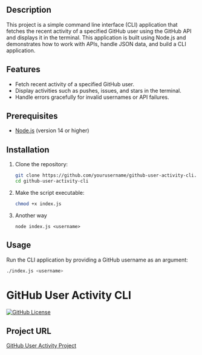 ## Description

This project is a simple command line interface (CLI) application that fetches the recent activity of a specified GitHub user using the GitHub API and displays it in the terminal. This application is built using Node.js and demonstrates how to work with APIs, handle JSON data, and build a CLI application.

## Features

- Fetch recent activity of a specified GitHub user.
- Display activities such as pushes, issues, and stars in the terminal.
- Handle errors gracefully for invalid usernames or API failures.

## Prerequisites

- [Node.js](https://nodejs.org/) (version 14 or higher)

## Installation

1. Clone the repository:

   ```sh
   git clone https://github.com/yourusername/github-user-activity-cli.git
   cd github-user-activity-cli
   ```

2. Make the script executable:
   ```sh
   chmod +x index.js
   ```
3. Another way
   ```
   node index.js <username>
   ```

## Usage

Run the CLI application by providing a GitHub username as an argument:

```sh
./index.js <username>
```

# GitHub User Activity CLI

[![GitHub License](https://img.shields.io/badge/license-MIT-blue.svg)](LICENSE)

## Project URL

[GitHub User Activity Project](https://roadmap.sh/projects/github-user-activity)
